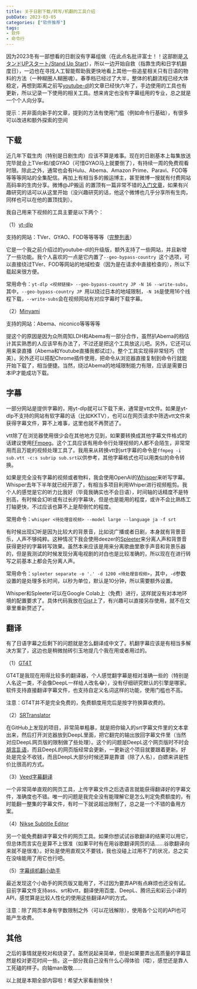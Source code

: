 ```yaml
---
title: 关于日剧下载/转写/机翻的工具介绍
pubDate: 2023-03-05
categories: ["软件推荐"]
tags: 
- 软件
- 命令行
---
```




因为2023冬有一部想看的日剧没有字幕组做（在此点名批评富士！！这部剧是[スタンドUPスタート/Stand Up Start](https://www.fujitv.co.jp/stand_up_start/)），所以一边开始自救（指靠生肉和日字机翻度日），一边也在寻找人工智能帮助我更快地看上其他一些追星相关只有日语的物料的方法（一种糊圈人糊圈魂）。春季档已经过了大半，整体的机翻流程已经大体稳定，再想到距离之前写[youtube-dl](https://blog.1mether.me/2017/07/youtube-dl/)的文章已经快六年了，手边使用的工具也有更新，所以记录一下使用的相关工具。想来肯定也没有字幕组用的专业，总之就是一个个人向分享。


提示：并非面向新手的文章，提到的方法有使用门槛（例如命令行基础），有很多可以改进和额外探索的空间

## 下载

近几年下载生肉（特别是日剧生肉）应该不算是难事。现在的日剧基本上每集放送完毕就会上TVer和/或GYAO（可惜GYAO马上就要倒了），有持续一周的免费观看时限。除此之外，通常也会有Hulu、Abema、Amazon Prime、Paravi、FOD等等等等网站的全集配信。再加上有相当多的搬运博主，甚至微博一搜就有付费网站高码率的生肉分享。微博@JP搬运 的置顶有一篇非常不错的[入门文章](https://weibo.com/ttarticle/p/show?id=2309404605753704185952)，如果有兴趣研究的话可以从这里开始（没兴趣研究的话，他这个微博也几乎分享所有生肉，同样也可以在他的置顶找到）。

我自己用来下视频的工具主要是以下两个：

（1）[yt-dlp](https://github.com/yt-dlp/yt-dlp)

支持的网站：TVer、GYAO、FOD等等等等（[完整列表](https://github.com/yt-dlp/yt-dlp/blob/master/supportedsites.md)）

它是一个我之前介绍过的youtube-dl的升级版，额外支持了一些网站，并且新增了一些功能。我个人喜欢的一点是它内置了`--geo-bypass-country `这个选项，可以直接绕过TVer、FOD等网站的地域检查（因为是在请求中直接检查的），所以下载起来很方便。

常用命令：`yt-dlp <视频链接> --geo-bypass-country JP -N 16 --write-subs`，其中，`--geo-bypass-country JP `用以绕过日本的地域限制，`-N 16`是使用16个线程下载，`--write-subs`会在视频网站有对应字幕时下载字幕。

（2）[Minyami](https://github.com/Last-Order/Minyami)

支持的网站：Abema、niconico等等等等

提这个的原因是因为众所周知LDH和Abema有一部分合作，虽然扒Abema的档估计其实熟悉的人应该早有办法了，不过还是把这个工具放这儿吧。另外，它还可以用来录直播（Abema和Youtube直播我都试过）。整个工具实现得非常轻巧（赞美）。另外还可以搭配Chrome插件使用，把命令从浏览器直接复制到命令行就能开始下载了，相当便捷。当然，绕过Abema的地域限制能力有限，应该是需要日本IP才能成功下载。

## 字幕

一部分网站是提供字幕的，用yt-dlp就可以下载下来，通常是vtt文件。如果是yt-dlp不支持的网站有软字幕的话（比如KKTV），也可以在网页请求中筛选vtt文件来获得字幕文件，算不上难事，这里也就不再赘述了。

vtt除了在浏览器使用很少会在其他地方见到，如果要转换成其他字幕文件格式的话建议使用[FFmpeg](https://ffmpeg.org/)。这个工具应该有用命令行处理视频的人都不会陌生，非常常用而且万能的视频处理工具了。我用来从转换vtt到srt字幕的命令是`ffmpeg -i sub.vtt -c:s subrip sub.srt`以供参考，其他字幕格式也可以用类似的命令转换。

如果是完全没有字幕的视频或者物料，我会使用OpenAI的[Whisper](https://github.com/openai/whisper)来听写字幕。Whisper去年下半年就已经开源了，有相当多项目利用Whiper进行视频粗剪。我个人的感觉是它的听力比我好（毕竟我确实也不会日语），时间轴的话精度不是特别高，有时候会幻听或有过长的字幕块，但是也是能用的程度，或许不会比熟练工打轴更快，不过应该也算不上是帮倒忙的程度。

常用命令：`whisper <待处理音视频> --model large --language ja -f srt`

有时候出现幻听是因为比较大的背景音，比如说广播或者日剧，本身就有背景音乐，人声不够纯粹。这种情况下我会使用deezer的[Spleeter](https://github.com/deezer/spleeter)来分离人声和背景音获得更好的字幕转写效果。虽然本来应该是用来分离歌曲里歌手声音和背景乐器的，但是我测试的时候发现分离电视剧的对白也是比较准确的，所以现在在进行转写之前基本上都会先分离人声。

常用命令：`spleeter separate -o '.' -d 1200 <待处理音视频>`，其中，`-d`参数设置的是处理多长时间，以秒为单位，默认是10分钟，所以需要额外设置。

Whisper和Spleeter可以在Google Colab上（免费）进行，这样就没有对本地环境的配置要求了。具体代码我放在[Gist](https://gist.github.com/locoda/0b2197b361fea7abf51c5b0a5524705b)上了，有兴趣可以直接另存使用，就不在文章里重新赘述了。

## 翻译

有了日语字幕之后剩下的问题就是怎么翻译成中文了。机翻字幕应该是有相当多解决方案了，这边也是稍微抛砖引玉地提几个我在用或者用过的。

（1）[GT4T](https://gt4t.cn/)

GT4T是我现在用得比较多的翻译器，个人感觉翻字幕是相对准确一些的（特别是人名这一类，不会像DeepL一样给人改名😂），没有仔细研究默认的引擎是哪家。软件支持直接翻译字幕文件，也支持自定义名词这样的功能，使用门槛也不高。

注意：GT4T并不是完全免费的，免费额度用完后是按字符换算收费的。

（2）[SRTranslator](https://github.com/sinedie/SRTranslator)

在GitHub上发现的项目，非常简单粗暴，就是把你输入的srt字幕文件里的文本拿出来，然后打开浏览器放到DeepL里面，把它翻完的输出放回字幕文件里（当然对应DeepL网页版的限制做了些处理）。这个的问题是DeepL这个网页版时不时会[胡言乱语](https://weibo.com/1864422312/MqeVK2owU)，而且DeepL的网页版经常会更新，一更新这个项目就要跟着更新。好处是完全不收钱，而且DeepL大部分时候还算是靠谱（除了人名），白嫖来讲是性价比很高的方式。

（3）[Veed字幕翻译](https://www.veed.io/zh-CN/tools/subtitle-translator)

一个非常简单直观的网页工具，上传字幕文件之后选语言就能获得翻译好的字幕文件，准确度也不错。唯一的问题是我完全没有能理解它是怎么判定免费额度的，有时能翻一整集的字幕文件，有时一下就说超出限制了，总之是一个不错的备用方案。

（4）[Nikse Subtitle Editor](https://www.nikse.dk/subtitleedit/online)

另一个能免费翻译字幕文件的网页工具。如果你想试试谷歌翻译的结果可以用它，但总体而言实在是算不上很准（如果平时有在用谷歌翻译网页的话……谷歌翻译向来就不是很准）。好处是使用直观又不要钱，我也没碰上过用不了的状况，总之实在没啥能用了用它也行吧。

（5）[字幕组机翻小助手](https://tern.1c7.me/#/)

最近发现这个小助手的网页版又能用了，不过因为要弄API有点麻烦也还没有试。目前字幕文件支持ass、srt和vtt，翻译使用百度、DeepL、腾讯云和彩云小译的API，感觉算是比较人性化的使用这些翻译API的方式。

注意：除了网页本身有字数限制之外（可以花钱解除），使用各个公司的API也可能产生收费。

## 其他

之后的事情就是校对和烧录了。虽然说起来简单，但是如果要弄出高质量的字幕显然是校对更花时间一些。这一部分我自己没有什么心得体验（喂），感觉还是靠人工死磕的样子。向轴man致敬……

以上就是本期全部内容啦！希望大家看剧愉快！